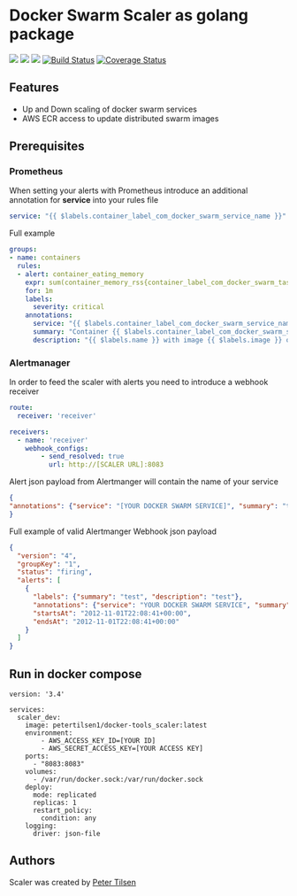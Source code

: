 # Docker Swarm Scaler as golang package

[![](https://images.microbadger.com/badges/image/petertilsen1/docker-swarm-scaler.svg)](https://microbadger.com/images/petertilsen1/docker-swarm-scaler "Get your own image badge on microbadger.com")
[![](https://images.microbadger.com/badges/version/petertilsen1/docker-swarm-scaler.svg)](https://microbadger.com/images/petertilsen1/docker-swarm-scaler "Get your own version badge on microbadger.com")
[![](https://images.microbadger.com/badges/commit/petertilsen1/docker-swarm-scaler.svg)](https://microbadger.com/images/petertilsen1/docker-swarm-scaler "Get your own commit badge on microbadger.com")
[![Build Status](https://travis-ci.org/petertilsen/docker-swarm-scaler.svg?branch=master)](https://travis-ci.org/petertilsen/docker-swarm-scaler)
[![Coverage Status](https://coveralls.io/repos/github/petertilsen/docker-swarm-scaler/badge.svg?branch=master)](https://coveralls.io/github/petertilsen/docker-swarm-scaler?branch=master)

## Features ##

* Up and Down scaling of docker swarm services
* AWS ECR access to update distributed swarm images

## Prerequisites

### Prometheus ### 

When setting your alerts with Prometheus introduce an additional annotation for **service** into your rules file

```yaml
service: "{{ $labels.container_label_com_docker_swarm_service_name }}"
```

Full example
``` yaml
groups:
- name: containers
  rules:
  - alert: container_eating_memory
    expr: sum(container_memory_rss{container_label_com_docker_swarm_task_name=~".+"}) by (container_label_com_docker_swarm_service_name,instance,image) / 1000000 > 3000
    for: 1m
    labels:
      severity: critical
    annotations:
      service: "{{ $labels.container_label_com_docker_swarm_service_name }}"
      summary: "Container {{ $labels.container_label_com_docker_swarm_service_name }} has high memory consumption"
      description: "{{ $labels.name }} with image {{ $labels.image }} of service {{ $labels.container_label_com_docker_swarm_service_name }} on {{ $labels.instance }} is eating up memory. Usage is {{ humanize $value}}"

```

### Alertmanager ###

In order to feed the scaler with alerts you need to introduce a webhook receiver

```yaml
route:
  receiver: 'receiver'

receivers:
  - name: 'receiver'
    webhook_configs:
        - send_resolved: true
          url: http://[SCALER URL]:8083
```


Alert json payload from Alertmanger will contain the name of your service

```json
{
"annotations": {"service": "[YOUR DOCKER SWARM SERVICE]", "summary": "test", "description": "test"}
}
```

Full example of valid Alertmanger Webhook json payload

```json
{
  "version": "4",
  "groupKey": "1",
  "status": "firing",
  "alerts": [
    {
      "labels": {"summary": "test", "description": "test"},
      "annotations": {"service": "YOUR DOCKER SWARM SERVICE", "summary": "test", "description": "test"},
      "startsAt": "2012-11-01T22:08:41+00:00",
      "endsAt": "2012-11-01T22:08:41+00:00"
    }
  ]
}

```

## Run in docker compose 

```docker-compose
version: '3.4'

services:
  scaler_dev:
    image: petertilsen1/docker-tools_scaler:latest
    environment:
        - AWS_ACCESS_KEY_ID=[YOUR ID]
        - AWS_SECRET_ACCESS_KEY=[YOUR ACCESS KEY]
    ports:
      - "8083:8083"
    volumes:
      - /var/run/docker.sock:/var/run/docker.sock
    deploy:
      mode: replicated
      replicas: 1
      restart_policy:
        condition: any
    logging:
      driver: json-file

```

## Authors ##
Scaler was created by [Peter Tilsen](https://github.com/petertilsen)
